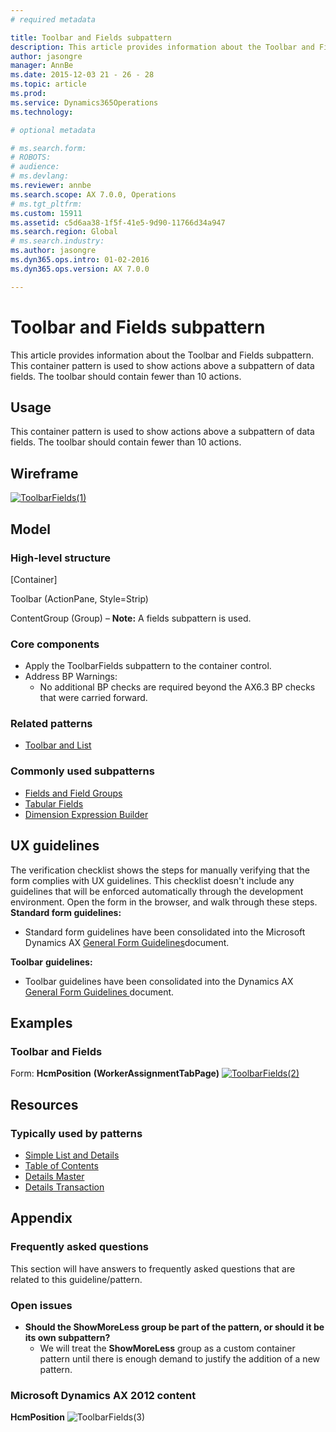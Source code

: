 ```yaml
---
# required metadata

title: Toolbar and Fields subpattern
description: This article provides information about the Toolbar and Fields subpattern. This container pattern is used to show actions above a subpattern of data fields. The toolbar should contain fewer than 10 actions.
author: jasongre
manager: AnnBe
ms.date: 2015-12-03 21 - 26 - 28
ms.topic: article
ms.prod: 
ms.service: Dynamics365Operations
ms.technology: 

# optional metadata

# ms.search.form: 
# ROBOTS: 
# audience: 
# ms.devlang: 
ms.reviewer: annbe
ms.search.scope: AX 7.0.0, Operations
# ms.tgt_pltfrm: 
ms.custom: 15911
ms.assetid: c5d6aa38-1f5f-41e5-9d90-11766d34a947
ms.search.region: Global
# ms.search.industry: 
ms.author: jasongre
ms.dyn365.ops.intro: 01-02-2016
ms.dyn365.ops.version: AX 7.0.0

---
```


# Toolbar and Fields subpattern

This article provides information about the Toolbar and Fields subpattern. This container pattern is used to show actions above a subpattern of data fields. The toolbar should contain fewer than 10 actions.

Usage
-----

This container pattern is used to show actions above a subpattern of data fields. The toolbar should contain fewer than 10 actions.

## Wireframe
[![ToolbarFields(1)](./media/toolbarfields1.png)](./media/toolbarfields1.png)

## Model
### High-level structure

\[Container\]

Toolbar (ActionPane, Style=Strip)

ContentGroup (Group) – **Note:** A fields subpattern is used.

### Core components

-   Apply the ToolbarFields subpattern to the container control.
-   Address BP Warnings:
    -   No additional BP checks are required beyond the AX6.3 BP checks that were carried forward.

### Related patterns

-   [Toolbar and List](toolbar-list-subpattern.md)

### Commonly used subpatterns

-   [Fields and Field Groups](fields-field-groups-subpattern.md)
-   [Tabular Fields](tabular-fields-subpattern.md)
-   [Dimension Expression Builder](dimension-expression-builder-subpattern.md)

## UX guidelines
The verification checklist shows the steps for manually verifying that the form complies with UX guidelines. This checklist doesn't include any guidelines that will be enforced automatically through the development environment. Open the form in the browser, and walk through these steps. **Standard form guidelines:**

-   Standard form guidelines have been consolidated into the Microsoft Dynamics AX [General Form Guidelines](general-form-guidelines.md)document.

**Toolbar** **guidelines:**

-   Toolbar guidelines have been consolidated into the Dynamics AX [General Form Guidelines ](general-form-guidelines.md)document.

## Examples
### Toolbar and Fields

Form: **HcmPosition** **(WorkerAssignmentTabPage)** [![ToolbarFields(2)](./media/toolbarfields2-1024x131.png)](./media/toolbarfields2.png)

## Resources
### Typically used by patterns

-   [Simple List and Details](simple-list-details-form-pattern.md)
-   [Table of Contents](table-of-contents-form-pattern.md)
-   [Details Master](details-master-form-pattern.md)
-   [Details Transaction](details-transaction-form-pattern.md)

## Appendix
### Frequently asked questions

This section will have answers to frequently asked questions that are related to this guideline/pattern.

### Open issues

-   **Should the ShowMoreLess group be part of the pattern, or should it be its own subpattern?**
    -   We will treat the **ShowMoreLess** group as a custom container pattern until there is enough demand to justify the addition of a new pattern.

### Microsoft Dynamics AX 2012 content

**HcmPosition** ![ToolbarFields(3)](./media/toolbarfields3.png)

